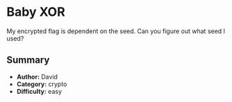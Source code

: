 # Baby XOR
My encrypted flag is dependent on the seed. Can you figure out what seed I used?

## Summary
- **Author:** David
- **Category:** crypto
- **Difficulty:** easy